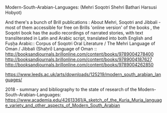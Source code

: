 
Modern-South-Arabian-Languages: (Mehri Soqotri Shehri Bathari Harsusi Hobyot)


And there's a bunch of Brill publications : About Mehri, Soqotri and Jibbali  -  most of them accessible for free on Brills 'online version' of the books , the Soqotri book has the audio recordings of narrated stories, with text transliterated in Latin and Arabic script, translated into both English and Fuṣẖa Arabic::
Corpus of Soqotri Oral Literature / The Mehri Language of Oman /  Jibbali (Shaḥri) Language of Oman ::
http://booksandjournals.brillonline.com/content/books/9789004278400
http://booksandjournals.brillonline.com/content/books/9789004187627
http://booksandjournals.brillonline.com/content/books/9789004262850


https://www.leeds.ac.uk/arts/downloads/125219/modern_south_arabian_languages/

2018 - summary and bibliography to the state of research of the Modern-South-Arabian-Languages:
https://www.academia.edu/42613361/A_sketch_of_the_Kuria_Muria_language_variety_and_other_aspects_of_Modern_South_Arabian



